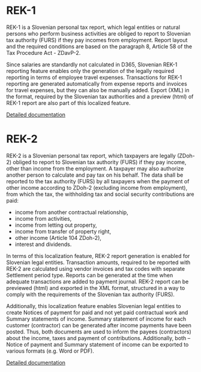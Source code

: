 # REK-1

REK-1 is a Slovenian personal tax report, which legal entities or natural persons who perform business activities are obliged to report to Slovenian tax authority (FURS) if they pay incomes from employment. Report layout and the required conditions are based on the paragraph 8, Article 58 of the Tax Procedure Act - ZDavP-2.

Since salaries are standardly not calculated in D365, Slovenian REK-1 reporting feature enables only the generation of the legally required reporting in terms of employee travel expenses. Transactions for REK-1 reporting are generated automatically from expense reports and invoices for travel expenses, but they can also be manually added. Export (XML) in the format, required by the Slovenian tax authorities and a preview (html) of REK-1 report are also part of this localized feature.

[Detailed documentation](http://axweb/D365O%20Localization%20Documents/D365O%20LOC_SI%20REK-1.docx?Web=1)

# REK-2

REK-2 is a Slovenian personal tax report, which taxpayers are legally (ZDoh-2) obliged to report to Slovenian tax authority (FURS) if they pay income, other than income from the employment. A taxpayer may also authorize another person to calculate and pay tax on his behalf. The data shall be reported to the tax authority (FURS) by all taxpayers when the payment of other income according to ZDoh-2 (excluding income from employment), from which the tax, the withholding tax and social security contributions are paid:
-	income from another contractual relationship,
-	income from activities,
-	income from letting out property,
-	income from transfer of property right,
-	other income (Article 104 ZDoh-2),
-	interest and dividends.

In terms of this localization feature, REK-2 report generation is enabled for Slovenian legal entities. Transaction amounts, required to be reported with REK-2 are calculated using vendor invoices and tax codes with separate Settlement period type. Reports can be generated at the time when adequate transactions are added to payment journal. REK-2 report can be previewed (html) and exported in the XML format, structured in a way to comply with the requirements of the Slovenian tax authority (FURS).

Additionally, this localization feature enables Slovenian legal entities to create Notices of payment for paid and not yet paid contractual work and Summary statements of income. Summary statement of income for each customer (contractor) can be generated after income payments have been posted. Thus, both documents are used to inform the payees (contractors) about the income, taxes and payment of contributions. Additionally, both – Notice of payment and Summary statement of income can be exported to various formats (e.g. Word or PDF).

[Detailed documentation](http://axweb/D365O%20Localization%20Documents/D365O%20LOC_SI_REK-2.docx?Web=1)
